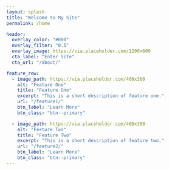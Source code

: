 ```yaml
---
layout: splash
title: "Welcome to My Site"
permalink: /home

header:
  overlay_color: "#000"
  overlay_filter: "0.5"
  overlay_image: https://via.placeholder.com/1200x600
  cta_label: "Enter Site"
  cta_url: "/about/"

feature_row:
  - image_path: https://via.placeholder.com/400x300
    alt: "Feature One"
    title: "Feature One"
    excerpt: "This is a short description of feature one."
    url: "/feature1/"
    btn_label: "Learn More"
    btn_class: "btn--primary"

  - image_path: https://via.placeholder.com/400x300
    alt: "Feature Two"
    title: "Feature Two"
    excerpt: "This is a short description of feature two."
    url: "/feature2/"
    btn_label: "Learn More"
    btn_class: "btn--primary"
---
```

